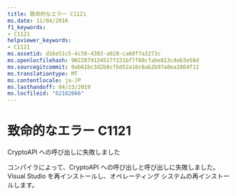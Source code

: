 ```yaml
---
title: 致命的なエラー C1121
ms.date: 11/04/2016
f1_keywords:
- C1121
helpviewer_keywords:
- C1121
ms.assetid: d16e51c5-4c50-4303-a028-ca60f7a3273c
ms.openlocfilehash: 9022879124517f231bf7f88cfabe813c4eb3e58d
ms.sourcegitcommit: 0ab61bc3d2b6cfbd52a16c6ab2b97a8ea1864f12
ms.translationtype: MT
ms.contentlocale: ja-JP
ms.lasthandoff: 04/23/2019
ms.locfileid: "62182666"
---
```

# <a name="fatal-error-c1121"></a>致命的なエラー C1121

CryptoAPI への呼び出しに失敗しました

コンパイラによって、CryptoAPI への呼び出しと呼び出しに失敗しました。 Visual Studio を再インストールし、オペレーティング システムの再インストールします。